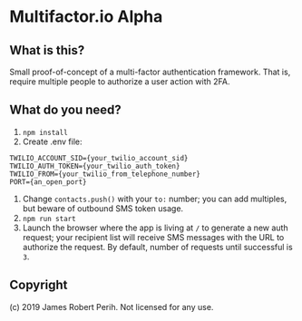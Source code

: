 # Multifactor.io Alpha

## What is this?
Small proof-of-concept of a multi-factor authentication framework. That is, require multiple people to authorize a user action with 2FA.

## What do you need?
1. `npm install`
1. Create .env file:

 ```
TWILIO_ACCOUNT_SID={your_twilio_account_sid}
TWILIO_AUTH_TOKEN={your_twilio_auth_token}
TWILIO_FROM={your_twilio_from_telephone_number}
PORT={an_open_port}
```

1. Change `contacts.push()` with your `to:` number; you can add multiples, but beware of outbound SMS token usage.
1. `npm run start`
1. Launch the browser where the app is living at `/` to generate a new auth request; your recipient list will receive SMS messages with the URL to authorize the request. By default, number of requests until successful is `3`.

## Copyright
(c) 2019 James Robert Perih. Not licensed for any use.